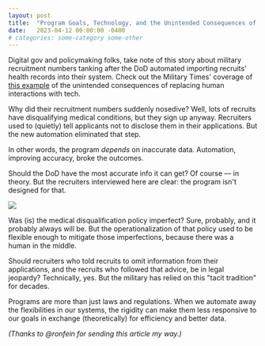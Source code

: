 ```yaml
---
layout: post
title:  "Program Goals, Technology, and the Unintended Consequences of Automation"
date:   2023-04-12 00:00:00 -0400
# categories: some-category some-other
---
```


Digital gov and policymaking folks, take note of this story about military recruitment numbers tanking after the DoD automated importing recruits' health records into their system. Check out the Military Times' coverage of [this example](https://www.militarytimes.com/news/your-military/2023/04/10/the-genesis-of-todays-recruiting-crisis/) of the unintended consequences of replacing human interactions with tech.

Why did their recruitment numbers suddenly nosedive? Well, lots of recruits have disqualifying medical conditions, but they sign up anyway. Recruiters used to (quietly) tell applicants not to disclose them in their applications. But the new automation eliminated that step.

In other words, the program _depends_ on inaccurate data. Automation, improving accuracy, broke the outcomes.

<!--more-->

Should the DoD have the most accurate info it can get? Of course — in theory. But the recruiters interviewed here are clear: the program isn't designed for that.

![](https://media.giphy.com/media/Cbz5OraDSKXFm/giphy.gif)

Was (is) the medical disqualification policy imperfect? Sure, probably, and it probably always will be. But the operationalization of that policy used to be flexible enough to mitigate those imperfections, because there was a human in the middle.

Should recruiters who told recruits to omit information from their applications, and the recruits who followed that advice, be in legal jeopardy? Technically, yes. But the military has relied on this "tacit tradition" for decades.

Programs are more than just laws and regulations. When we automate away the flexibilities in our systems, the rigidity can make them less responsive to our goals in exchange (theoretically) for efficiency and better data.

_(Thanks to @ronfein for sending this article my way.)_

